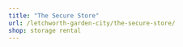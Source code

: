 ```yaml
---
title: "The Secure Store"
url: /letchworth-garden-city/the-secure-store/
shop: storage rental
---
```

